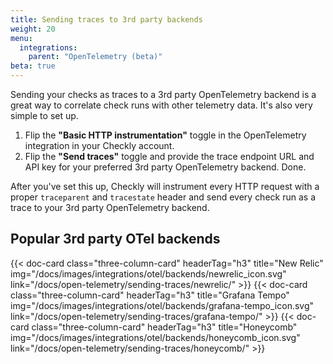 ```yaml
---
title: Sending traces to 3rd party backends
weight: 20
menu:
  integrations:
    parent: "OpenTelemetry (beta)"
beta: true
---
```


Sending your checks as traces to a 3rd party OpenTelemetry backend is a great way to correlate check runs with other
telemetry data. It's also very simple to set up.
<!--more-->
1. Flip the **"Basic HTTP instrumentation"** toggle in the OpenTelemetry integration in your Checkly account.
2. Flip the **"Send traces"** toggle and provide the trace endpoint URL and API key for your preferred 3rd party OpenTelemetry
   backend. Done.

After you've set this up, Checkly will instrument every HTTP request with a proper `traceparent` and `tracestate` header
and send every check run as a trace to your 3rd party OpenTelemetry backend.

## Popular 3rd party OTel backends

<div class="cards-list">
{{< doc-card
	class="three-column-card"
	headerTag="h3"
	title="New Relic"
	img="/docs/images/integrations/otel/backends/newrelic_icon.svg"
	link="/docs/open-telemetry/sending-traces/newrelic/"
>}}
{{< doc-card
	class="three-column-card"
	headerTag="h3"
	title="Grafana Tempo"
	img="/docs/images/integrations/otel/backends/grafana-tempo_icon.svg"
	link="/docs/open-telemetry/sending-traces/grafana-tempo/"
>}}
{{< doc-card
	class="three-column-card"
	headerTag="h3"
	title="Honeycomb"
	img="/docs/images/integrations/otel/backends/honeycomb_icon.svg"
	link="/docs/open-telemetry/sending-traces/honeycomb/"
>}}
</div>
